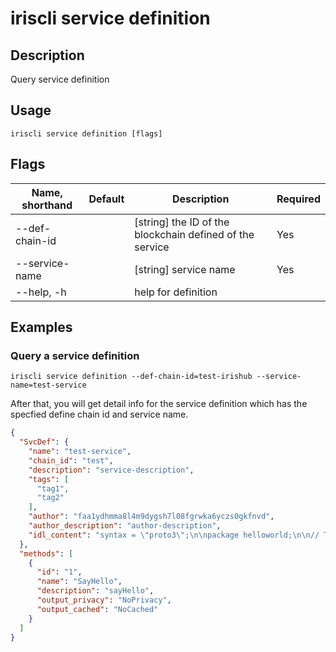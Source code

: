 # iriscli service definition

## Description

Query service definition

## Usage

```
iriscli service definition [flags]
```

## Flags

| Name, shorthand | Default                    | Description                                                         | Required |
| --------------- | -------------------------- | ------------------------------------------------------------------- | -------- |
| --def-chain-id  |                            | [string] the ID of the blockchain defined of the service            | Yes      |
| --service-name  |                            | [string] service name                                               | Yes      |
| --help, -h      |                            | help for definition                                                 |          |

## Examples

### Query a service definition

```shell
iriscli service definition --def-chain-id=test-irishub --service-name=test-service
```

After that, you will get detail info for the service definition which has the specfied define chain id and service name.

```json
{
  "SvcDef": {
    "name": "test-service",
    "chain_id": "test",
    "description": "service-description",
    "tags": [
      "tag1",
      "tag2"
    ],
    "author": "faa1ydhmma8l4m9dygsh7l08fgrwka6yczs0gkfnvd",
    "author_description": "author-description",
    "idl_content": "syntax = \"proto3\";\n\npackage helloworld;\n\n// The greeting service definition.\nservice Greeter {\n    //@Attribute description: sayHello\n    //@Attribute output_privacy: NoPrivacy\n    //@Attribute output_cached: NoCached\n    rpc SayHello (HelloRequest) returns (HelloReply) {}\n}\n\n// The request message containing the user's name.\nmessage HelloRequest {\n    string name = 1;\n}\n\n// The response message containing the greetings\nmessage HelloReply {\n    string message = 1;\n}\n"
  },
  "methods": [
    {
      "id": "1",
      "name": "SayHello",
      "description": "sayHello",
      "output_privacy": "NoPrivacy",
      "output_cached": "NoCached"
    }
  ]
}
```